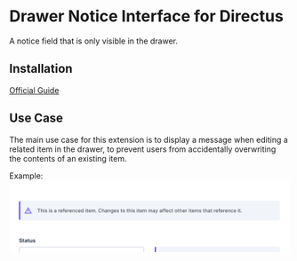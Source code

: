 # Drawer Notice Interface for Directus

A notice field that is only visible in the drawer.

## Installation

[Official Guide](https://docs.directus.io/extensions/installing-extensions.html)

## Use Case

The main use case for this extension is to display a message when editing a related item in the drawer, to prevent users from accidentally overwriting the contents of an existing item.

Example:
![](https://raw.githubusercontent.com/formfcw/directus-extension-drawer-notice/main/docs/use-case.png)
